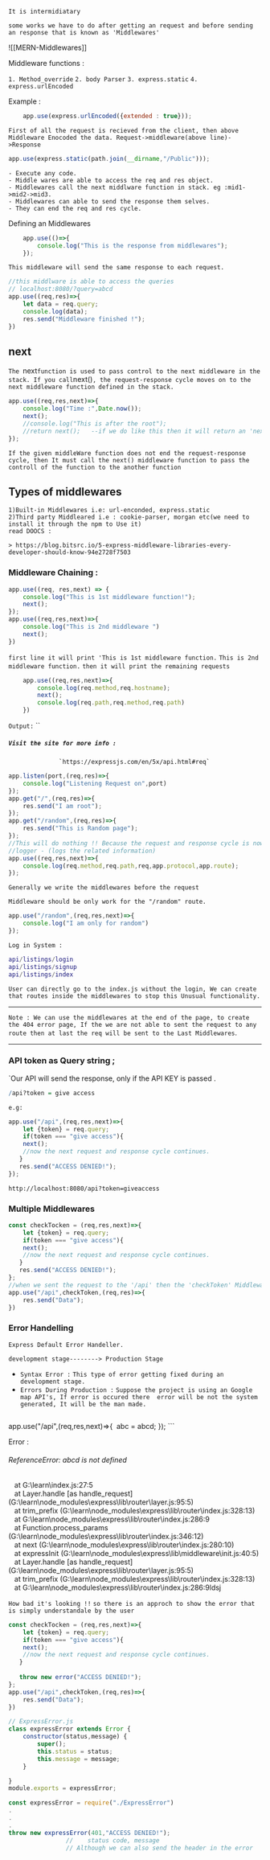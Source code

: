 `It is intermidiatary`

`some works we have to do after getting an request and before sending an response that is known as 'Middlewares'`

![[MERN-Middlewares]]

Middleware functions :

`1. Method_override`
`2. body Parser`
`3. express.static`
`4. express.urlEncoded`

Example :
```javascript
	app.use(express.urlEncoded({extended : true}));
```

`First of all the request is recieved from the client, then above Middleware Enocoded the data. Request->middleware(above line)->Response `

```javascript
app.use(express.static(path.join(__dirname,"/Public")));
```

	- Execute any code.
	- Middle wares are able to access the req and res object.
	- Middlewares call the next middlware function in stack. eg :mid1->mid2->mid3. 
	- Middlewares can able to send the response them selves. 
	- They can end the req and res cycle. 

Defining an Middlewares

```javascript
	app.use(()=>{
		console.log("This is the response from middlewares");
	});
```

`This middleware will send the same response to each request.`

```javascript
//this middlware is able to access the queries 
// localhost:8080/?query=abcd
app.use((req,res)=>{
	let data = req.query;
	console.log(data);
	res.send("Middleware finished !");
})
```

## next
`The `next` function is used to pass control to the next middleware in the stack. If you call `next()`, the request-response cycle moves on to the next middleware function defined in the stack.`


```javascript 
app.use((req,res,next)=>{
	console.log("Time :",Date.now());
	next();
	//console.log("This is after the root");
	//return next();   --if we do like this then it will return an 'next' line         after line will not be executed.
});
```

`If the given middleWare function does not end the request-response cycle, then It must call the next() middleware function to pass the controll of the function to the another function`
## Types of middlewares
	1)Built-in Middlewares i.e: url-enconded, express.static
	2)Third party Middleared i.e : cookie-parser, morgan etc(we need to install it through the npm to Use it)
	read DOOCS :
	 
	> https://blog.bitsrc.io/5-express-middleware-libraries-every-developer-should-know-94e2728f7503

### Middleware Chaining :

```javascript
app.use((req, res,next) => {
    console.log("This is 1st middleware function!");
    next();
});
app.use((req,res,next)=>{
    console.log("This is 2nd middleware ")
    next();
})
```

`first line it will print 'This is 1st middleware function.`
`This is 2nd middleware function.`
`then it will print the remaining requests`

```javascript
	app.use((req,res,next)=>{
		console.log(req.method,req.hostname);
		next();
		console.log(req.path,req.method,req.path)
	})
```

`Output:`  ``

##### `Visit the site for more info :`

                  `https://expressjs.com/en/5x/api.html#req` 


```javascript
app.listen(port,(req,res)=>{
    console.log("Listening Request on",port)
});
app.get("/",(req,res)=>{
    res.send("I am root");
});
app.get("/random",(req,res)=>{
    res.send("This is Random page");
});
//This will do nothing !! Because the request and response cycle is now ended.
//logger - (logs the related information)
app.use((req,res,next)=>{
    console.log(req.method,req.path,req,app.protocol,app.route);
});
```

`Generally we write the middlewares before the request`

```
Middleware should be only work for the "/random" route.
```
```javascript
app.use("/random",(req,res,next)=>{
    console.log("I am only for random")
});
```


`Log in System :`
```lua
api/listings/login
api/listings/signup 
api/listings/index
```
`User can directly go to the index.js without the login, We can create that routes inside the middlewares to stop this Unusual functionality.`

---

`Note : We can use the middlewares at the end of the page, to create the 404 error page, If the we are not able to sent the request to any route then at last the req will be sent to the Last Middlewares`.

---

### API token as Query string ;

`Our API will send the response, only if the API KEY is passed .

```r
/api?token = give access
```

`e.g:`
```javascript
app.use("/api",(req,res,next)=>{
	let {token} = req.query;
	if(token === "give access"){
	next();
	//now the next request and response cycle continues.
   }
   res.send("ACCESS DENIED!");
});
```

`http://localhost:8080/api?token=giveaccess`


### Multiple Middlewares

```javascript
const checkTocken = (req,res,next)=>{
	let {token} = req.query;
	if(token === "give access"){
	next();
	//now the next request and response cycle continues.
   }
   res.send("ACCESS DENIED!");
};
//when we sent the request to the '/api' then the 'checkToken' Middleware will be  executed.
app.use("/api",checkToken,(req,res)=>{
	res.send("Data");
})
```
### Error Handelling 
`Express Default Error Handeller.`

`development stage--------> Production Stage`

- `Syntax Error :`
	 `This type of error getting fixed during an development stage.`
- `Errors During Production :`
	 `Suppose the project is using an Google map API's, If error is occured there  error will be not the system generated, It will be the man made.`
	```javascript 
 app.use("/api",(req,res,next)=>{
 abc = abcd;
 });
	```

Error : 
###### ReferenceError: abcd is not defined  
    at G:\learn\index.js:27:5  
    at Layer.handle [as handle_request] (G:\learn\node_modules\express\lib\router\layer.js:95:5)  
    at trim_prefix (G:\learn\node_modules\express\lib\router\index.js:328:13)  
    at G:\learn\node_modules\express\lib\router\index.js:286:9  
    at Function.process_params (G:\learn\node_modules\express\lib\router\index.js:346:12)  
    at next (G:\learn\node_modules\express\lib\router\index.js:280:10)  
    at expressInit (G:\learn\node_modules\express\lib\middleware\init.js:40:5)  
    at Layer.handle [as handle_request] (G:\learn\node_modules\express\lib\router\layer.js:95:5)  
    at trim_prefix (G:\learn\node_modules\express\lib\router\index.js:328:13)  
    at G:\learn\node_modules\express\lib\router\index.js:286:9ldsj

`How bad it's looking !!`
`so there is an approch to show the error that is simply understandale by the user`

```javascript
const checkTocken = (req,res,next)=>{
	let {token} = req.query;
	if(token === "give access"){
	next();
	//now the next request and response cycle continues.
   }
   
   throw new error("ACCESS DENIED!");
};
app.use("/api",checkToken,(req,res)=>{
	res.send("Data");
})
```


```javascript
// ExpressError.js
class expressError extends Error {
    constructor(status,message) {
        super();
        this.status = status;
        this.message = message;
    }

}
module.exports = expressError;
```

```javascript
const expressError = require("./ExpressError")
.
.
.
throw new expressError(401,"ACCESS DENIED!");
				//    status code, message 
				// Although we can also send the header in the error 
```



